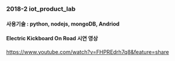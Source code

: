 ### 2018-2 iot_product_lab
#### 사용기술 : python, nodejs, mongoDB, Andriod 
#### Electric Kickboard On Road 시연 영상 
https://www.youtube.com/watch?v=FHPREdrh7q8&feature=share
